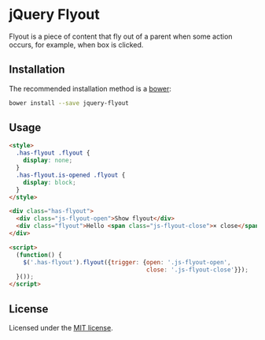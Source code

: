 jQuery Flyout
=============

Flyout is a piece of content that fly out of a parent when some action occurs,
for example, when box is clicked.

Installation
------------

The recommended installation method is a [bower](http://bower.io):

```sh
bower install --save jquery-flyout
```

Usage
-----

```html
<style>
  .has-flyout .flyout {
    display: none;
  }
  .has-flyout.is-opened .flyout {
    display: block;
  }
</style>

<div class="has-flyout">
  <div class="js-flyout-open">Show flyout</div>
  <div class="flyout">Hello <span class="js-flyout-close">× close</span></div>
</div>

<script>
  (function() {
    $('.has-flyout').flyout({trigger: {open: '.js-flyout-open',
                                       close: '.js-flyout-close'}});
  }());
</script>
```

License
-------

Licensed under the [MIT license](http://mit-license.org/vitalk).
